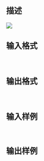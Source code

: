 ## 描述

<img border=0 src=http://60.191.162.158:8080/JudgeOnline/images/tsinghua/NO5/5_16.jpg>

## 输入格式

 

## 输出格式

 

## 输入样例

```plaintext
 
```

## 输出样例

```plaintext
 
```



 



 

